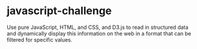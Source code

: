 # javascript-challenge
Use pure JavaScript, HTML, and CSS, and D3.js to read in structured data and dynamically display this information on the web in a format that can be filtered for specific values.
